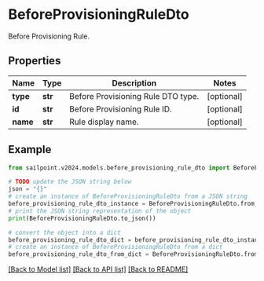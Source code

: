 # BeforeProvisioningRuleDto

Before Provisioning Rule.

## Properties

Name | Type | Description | Notes
------------ | ------------- | ------------- | -------------
**type** | **str** | Before Provisioning Rule DTO type. | [optional] 
**id** | **str** | Before Provisioning Rule ID. | [optional] 
**name** | **str** | Rule display name. | [optional] 

## Example

```python
from sailpoint.v2024.models.before_provisioning_rule_dto import BeforeProvisioningRuleDto

# TODO update the JSON string below
json = "{}"
# create an instance of BeforeProvisioningRuleDto from a JSON string
before_provisioning_rule_dto_instance = BeforeProvisioningRuleDto.from_json(json)
# print the JSON string representation of the object
print(BeforeProvisioningRuleDto.to_json())

# convert the object into a dict
before_provisioning_rule_dto_dict = before_provisioning_rule_dto_instance.to_dict()
# create an instance of BeforeProvisioningRuleDto from a dict
before_provisioning_rule_dto_from_dict = BeforeProvisioningRuleDto.from_dict(before_provisioning_rule_dto_dict)
```
[[Back to Model list]](../README.md#documentation-for-models) [[Back to API list]](../README.md#documentation-for-api-endpoints) [[Back to README]](../README.md)



